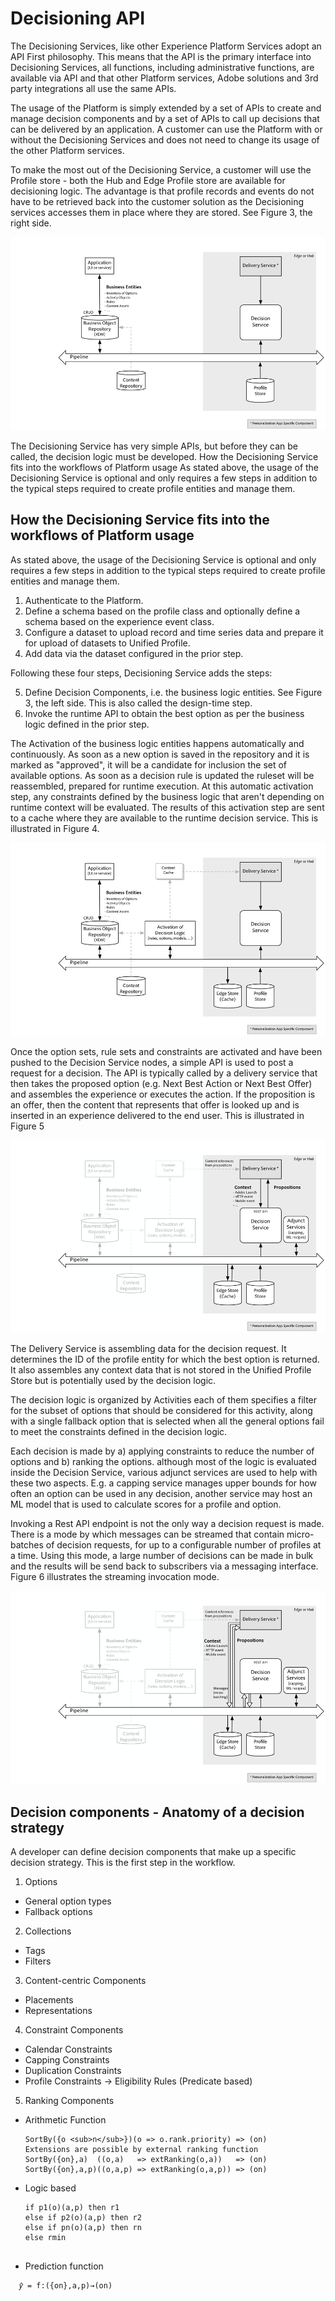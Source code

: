 # Decisioning API
The Decisioning Services, like other Experience Platform Services adopt an API First philosophy. This means that the API is the primary interface into Decisioning Services, all functions, including administrative functions, are available via API and that other Platform services, Adobe solutions and 3rd party integrations all use the same APIs.

The usage of the Platform is simply extended by a set of APIs to create and manage decision components and by a set of APIs to call up decisions that can be delivered by an application. A customer can use the Platform with or without the Decisioning Services and does not need to change its usage of the other Platform services.

To make the most out of the Decisioning Service, a customer will use the Profile store - both the Hub and Edge Profile store are available for decisioning logic. The advantage is that profile records and events do not have to be retrieved back into the customer solution as the Decisioning services accesses them in place where they are stored. See Figure 3, the right side.

![](decisioning-API1.png)

The Decisioning Service has very simple APIs, but before they can be called, the decision logic must be developed.
How the Decisioning Service fits into the workflows of Platform usage
As stated above, the usage of the Decisioning Service is optional and only requires a few steps in addition to the typical steps required to create profile entities and manage them. 

## How the Decisioning Service fits into the workflows of Platform usage
As stated above, the usage of the Decisioning Service is optional and only requires a few steps in addition to the typical steps required to create profile entities and manage them. 

1. Authenticate to the Platform.
2. Define a schema based on the profile class and optionally define a schema based on the experience event class.
3. Configure a dataset to upload record and time series data and prepare it for upload of datasets to Unified Profile.
4. Add data via the dataset configured in the prior step.

Following these four steps, Decisioning Service adds the steps:

5. Define Decision Components, i.e. the business logic entities. See Figure 3, the left side. This is also called the design-time step.
6. Invoke the runtime API to obtain the best option as per the business logic defined in the prior step.

The Activation of the business logic entities happens automatically and continuously. As soon as a new option is saved in the repository and it is marked as "approved", it will be a candidate for inclusion the set of available options. As soon as a decision rule is updated the ruleset will be reassembled, prepared for runtime execution. At this automatic activation step, any constraints defined by the business logic that aren't depending on runtime context will be evaluated. The results of this activation step are sent to a cache where they are available to the runtime decision service. This is illustrated in Figure 4.

![](decisioning-API2.png)

Once the option sets, rule sets and constraints are activated and have been pushed to the Decision Service nodes, a simple API is used to post a request for a decision. The API is typically called by a delivery service that then takes the proposed option (e.g. Next Best Action or Next Best Offer) and assembles the experience or executes the action. If the proposition is an offer, then the content that represents that offer is looked up and is inserted in an experience delivered to the end user. This is illustrated in Figure 5

![](decisioning-API3.png)

The Delivery Service is assembling data for the decision request. It determines the ID of the profile entity for which the best option is returned. It also assembles any context data that is not stored in the Unified Profile Store but is potentially used by the decision logic. 

The decision logic is organized by Activities each of them specifies a filter for the subset of options that should be considered for this activity, along with a single fallback option that is selected when all the general options fail to meet the constraints defined in the decision logic.

Each decision is made by a) applying constraints to reduce the number of options and b) ranking the options. although most of the logic is evaluated inside the Decision Service, various adjunct services are used to help with these two aspects. E.g. a capping service manages upper bounds for how often an option can be used in any decision, another service may host an ML model that is used to calculate scores for a profile and option.

Invoking a Rest API endpoint is not the only way a decision request is made. There is a mode by which messages can be streamed that contain micro-batches of decision requests, for up to a configurable number of profiles at a time. Using this mode, a large number of decisions can be made in bulk and the results will be send back to subscribers via a messaging interface. Figure 6 illustrates the streaming invocation mode.

![](decisioning-API4.png)

## Decision components - Anatomy of a decision strategy
A developer can define decision components that make up a specific decision strategy. This is the first step in the workflow.

1. Options
  * General option types
  * Fallback options
2. Collections
  * Tags 
  * Filters
3. Content-centric Components
  * Placements
  * Representations

4. Constraint Components
  * Calendar Constraints
  * Capping Constraints
  * Duplication Constraints
  * Profile Constraints -> Eligibility Rules (Predicate based)

5. Ranking Components
  * Arithmetic Function 
    
    ```
    SortBy({o <sub>n</sub>})(o => o.rank.priority) => (on)  
    Extensions are possible by external ranking function 
    SortBy({on},a)  ((o,a)   => extRanking(o,a))   => (on)   
    SortBy({on},a,p)((o,a,p) => extRanking(o,a,p)) => (on)  

  * Logic based
    ```
    if p1(o)(a,p) then r1 
    else if p2(o)(a,p) then r2
    else if pn(o)(a,p) then rn
    else rmin  
  
  * Prediction function
  ```
    𝑦̂ = f:({on},a,p)→(on)
